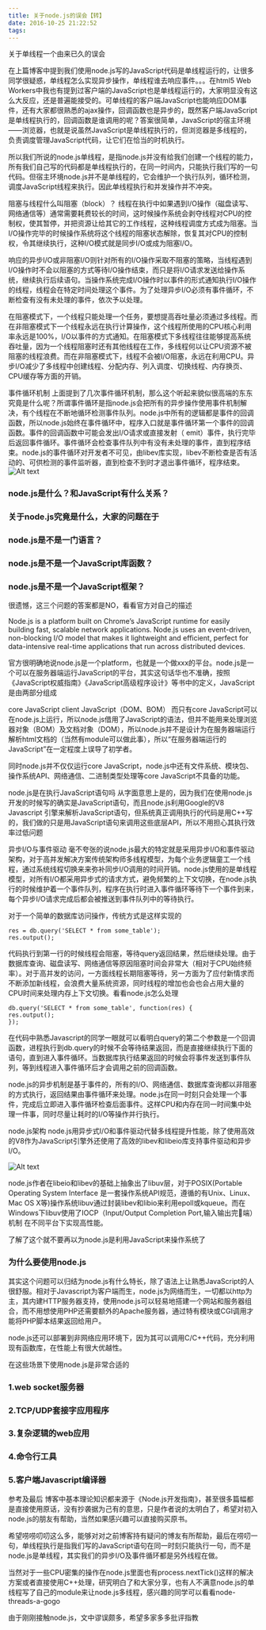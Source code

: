 ```yaml
---
title: 关于node.js的误会【转】
date: 2016-10-25 21:22:52
tags:
---
```

关于单线程一个由来已久的误会

在上篇博客中提到我们使用node.js写的JavaScript代码是单线程运行的，让很多同学很疑惑，单线程怎么实现异步操作，单线程谁去响应事件。。。在html5 Web Workers中我也有提到过客户端的JavaScript也是单线程运行的，大家明显没有这么大反应，还是普遍能接受的。可单线程的客户端JavaScript也能响应DOM事件，还有大家都很熟悉的ajax操作，回调函数也是异步的，既然客户端JavaScript是单线程执行的，回调函数是谁调用的呢？答案很简单，JavaScript的宿主环境——浏览器，也就是说虽然JavaScript是单线程执行的，但浏览器是多线程的，负责调度管理JavaScript代码，让它们在恰当的时机执行。

所以我们所说的node.js单线程，是指node.js并没有给我们创建一个线程的能力，所有我们自己写的代码都是单线程执行的，在同一时间内，只能执行我们写的一句代码。但宿主环境node.js并不是单线程的，它会维护一个执行队列，循环检测，调度JavaScript线程来执行。因此单线程执行和并发操作并不冲突。

阻塞与线程什么叫阻塞（block）？
线程在执行中如果遇到I/O操作（磁盘读写、网络通信等）通常需要耗费较长的时间，这时候操作系统会剥夺线程对CPU的控制权，使其暂停，并把资源让给其它的工作线程，这种线程调度方式成为阻塞。当I/O操作完毕的时候操作系统将这个线程的阻塞状态解除，恢复其对CPU的控制权，令其继续执行，这种I/O模式就是同步I/O或成为阻塞I/O。

响应的异步I/O或非阻塞I/O则针对所有的I/O操作采取不阻塞的策略，当线程遇到I/O操作时不会以阻塞的方式等待I/O操作结束，而只是将I/O请求发送给操作系统，继续执行后续语句。当操作系统完成I/O操作时以事件的形式通知执行I/O操作的线程，线程会在特定时间处理这个事件。为了处理异步I/O必须有事件循环，不断检查有没有未处理的事件，依次予以处理。

在阻塞模式下，一个线程只能处理一个任务，要想提高吞吐量必须通过多线程。而在非阻塞模式下一个线程永远在执行计算操作，这个线程所使用的CPU核心利用率永远是100%，I/O以事件的方式通知。在阻塞模式下多线程往往能够提高系统吞吐量，因为一个线程阻塞时还有其他线程在工作，多线程何以让CPU资源不被阻塞的线程浪费。而在非阻塞模式下，线程不会被I/O阻塞，永远在利用CPU。异步I/O减少了多线程中创建线程、分配内存、列入调度、切换线程、内存换页、CPU缓存等方面的开销。

事件循环机制
上面提到了几次事件循环机制，那么这个听起来貌似很高端的东东究竟是什么呢？所谓事件循环是指node.js会把所有的异步操作使用事件机制解决，有个线程在不断地循环检测事件队列。node.js中所有的逻辑都是事件的回调函数，所以node.js始终在事件循环中，程序入口就是事件循环第一个事件的回调函数。事件的回调函数中可能会发出I/O请求或直接发射（ emit）事件，执行完毕后返回事件循环。事件循环会检查事件队列中有没有未处理的事件，直到程序结束。node.js的事件循环对开发者不可见，由libev库实现，libev不断检查是否有活动的、可供检测的事件监听器，直到检查不到时才退出事件循环，程序结束。
![Alt text](http://images.cnitblog.com/blog/349217/201312/15164932-d9522c09f6094aa2b89455889a3f0e3b.png)
### node.js是什么？和JavaScript有什么关系？

### 关于node.js究竟是什么，大家的问题在于

### node.js是不是一门语言？

### node.js是不是一个JavaScript库函数？

### node.js是不是一个JavaScript框架？

很遗憾，这三个问题的答案都是NO，看看官方对自己的描述

Node.js is a platform built on Chrome’s JavaScript runtime for easily building fast, scalable network applications. Node.js uses an event-driven, non-blocking I/O model that makes it lightweight and efficient, perfect for data-intensive real-time applications that run across distributed devices.

官方很明确地说node.js是一个platform，也就是一个做xxx的平台。node.js是一个可以在服务器端运行JavaScript的平台，其实这句话华也不准确，按照《JavaScript权威指南》《JavaScript高级程序设计》等书中的定义，JavaScript是由两部分组成

core JavaScript
client JavaScript（DOM、BOM）
而只有core JavaScript可以在node.js上运行，所以node.js借用了JavaScript的语法，但并不能用来处理浏览器对象（BOM）及文档对象（DOM），所以node.js并不是设计为在服务器端运行解析html文档的（当然有module可以做此事），所以“在服务器端运行的JavaScript”在一定程度上误导了初学者。

同时node.js并不仅仅运行core JavaScript，node.js中还有文件系统、模块包、操作系统API、网络通信、二进制类型处理等core JavaScript不具备的功能。

node.js是在执行JavaScript语句吗
从字面意思上是的，因为我们在使用node.js开发的时候写的确实是JavaScript语句，而且node.js利用Google的V8 Javascript 引擎来解析JavaScript语句，但系统真正调用执行的代码是用C++写的，我们做的只是用JavaScript语句来调用这些底层API，所以不用担心其执行效率过低问题

异步I/O与事件驱动
毫不夸张的说node.js最大的特定就是采用异步I/O和事件驱动架构，对于高并发解决方案传统架构师多线程模型，为每个业务逻辑童工一个线程，通过系统线程切换来来弥补同步I/O调用的时间开销。node.js使用的是单线程模型，对所有I/O都采用异步式的请求方式，避免频繁的上下文切换，在node.js执行的时候维护着一个事件队列，程序在执行时进入事件循环等待下一个事件到来，每个异步I/O请求完成后都会被推送到事件队列中的等待执行。

对于一个简单的数据库访问操作，传统方式是这样实现的

	res = db.query('SELECT * from some_table');
	res.output();
代码执行到第一行的时候线程会阻塞，等待query返回结果，然后继续处理。由于数据库查询、磁盘读写、网络通信等原因阻塞时间会非常大（相对于CPU始终频率）。对于高并发的访问，一方面线程长期阻塞等待，另一方面为了应付新情求而不断添加新线程，会浪费大量系统资源，同时线程的增加也会也会占用大量的CPU时间来处理内存上下文切换。看看node.js怎么处理

 	db.query('SELECT * from some_table', function(res) { 
   	res.output();
	});
在代码中熟悉Javascript的同学一眼就可以看明白query的第二个参数是一个回调函数，进程执行到db.query的时候不会等待结果返回，而是直接继续执行下面的语句，直到进入事件循环。当数据库执行结果返回的时候会将事件发送到事件队列，等到线程进入事件循环后才会调用之前的回调函数。

node.js的异步机制是基于事件的，所有的I/O、网络通信、数据库查询都以非阻塞的方式执行，返回结果由事件循环来处理。node.js在同一时刻只会处理一个事件，完成后立即进入事件循环检查后面事件。这样CPU和内存在同一时间集中处理一件事，同时尽量让耗时的I/O等操作并行执行。

node.js架构
node.js用异步式I/O和事件驱动代替多线程提升性能，除了使用高效的V8作为JavaScript引擎外还使用了高效的libev和libeio库支持事件驱动和异步I/O。

![Alt text](http://images.cnitblog.com/blog/349217/201312/15160642-f5975482ad8641dab0712d26b7118401.png)

node.js作者在libeio和libev的基础上抽象出了libuv层，对于POSIX(Portable Operating System Interface 是一套操作系统API规范，遵循的有Unix、Linux、Mac OS X等)操作系统libuv通过封装libev和libio来利用epoll或kqueue。而在Windows下libuv使用了IOCP（Input/Output Completion Port,输入输出完􏰛端）机制 在不同平台下实现高性能。

了解了这个就不要再以为node.js是利用JavaScript来操作系统了

### 为什么要使用node.js

其实这个问题可以归结为node.js有什么特长，除了语法上让熟悉JavaScript的人很舒服。相对于Javascript为客户端而生，node.js为网络而生，一切都以http为主，其内建HTTP服务器支持，使用node.js可以轻易地搭建一个网站和服务器组合，而不用想使用PHP还需要额外的Apache服务器，通过特有模块或CGI调用才能将PHP脚本结果返回给用户。

node.js还可以部署到非网络应用环境下，因为其可以调用C/C++代码，充分利用现有函数库，在性能上有很大优越性。

在这些场景下使用node.js是非常合适的

### 1.web socket服务器
### 2.TCP/UDP套接字应用程序
### 3.复杂逻辑的web应用
### 4.命令行工具
### 5.客户端Javascript编译器

参考及最后
博客中基本理论知识都来源于《Node.js开发指南》，甚至很多篇幅都是直接使用原话，没有抄袭据为己有的意思，只是作者说的太明白了，希望对初入node.js的朋友有帮助，当然如果感兴趣可以直接购买原书。

希望唠唠叨叨这么多，能够对对之前博客持有疑问的博友有所帮助，最后在唠叨一句，单线程执行是指我们写的JavaScript语句在同一时刻只能执行一句，而不是node.js是单线程，其实我们的异步I/O及事件循环都是另外线程在做。

当然对于一些CPU密集的操作在node.js里面也有process.nextTick()这样的解决方案或者直接使用C++处理，研究明白了和大家分享，也有人不满意node.js的单线程写了自己的module来让node.js多线程，感兴趣的同学可以看看node-threads-a-gogo

由于刚刚接触node.js，文中谬误颇多，希望多家多多批评指教

